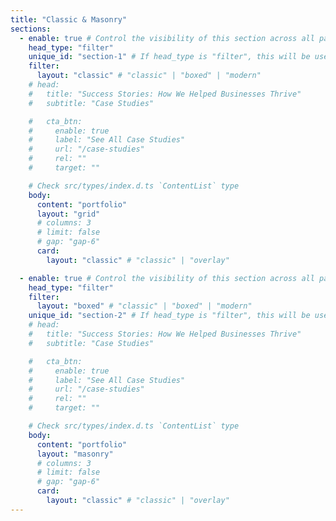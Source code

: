 ```yaml
---
title: "Classic & Masonry"
sections:
  - enable: true # Control the visibility of this section across all pages where it is used
    head_type: "filter"
    unique_id: "section-1" # If head_type is "filter", this will be used as the unique id for the filtering.
    filter:
      layout: "classic" # "classic" | "boxed" | "modern"
    # head:
    #   title: "Success Stories: How We Helped Businesses Thrive"
    #   subtitle: "Case Studies"

    #   cta_btn:
    #     enable: true
    #     label: "See All Case Studies"
    #     url: "/case-studies"
    #     rel: ""
    #     target: ""

    # Check src/types/index.d.ts `ContentList` type
    body:
      content: "portfolio"
      layout: "grid"
      # columns: 3
      # limit: false
      # gap: "gap-6"
      card:
        layout: "classic" # "classic" | "overlay"

  - enable: true # Control the visibility of this section across all pages where it is used
    head_type: "filter"
    filter:
      layout: "boxed" # "classic" | "boxed" | "modern"
    unique_id: "section-2" # If head_type is "filter", this will be used as the unique id for the filtering.
    # head:
    #   title: "Success Stories: How We Helped Businesses Thrive"
    #   subtitle: "Case Studies"

    #   cta_btn:
    #     enable: true
    #     label: "See All Case Studies"
    #     url: "/case-studies"
    #     rel: ""
    #     target: ""

    # Check src/types/index.d.ts `ContentList` type
    body:
      content: "portfolio"
      layout: "masonry"
      # columns: 3
      # limit: false
      # gap: "gap-6"
      card:
        layout: "classic" # "classic" | "overlay"
---
```

